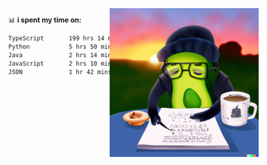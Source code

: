   <a href="https://labs.openai.com/s/SDpMzMDOjceb9FnPC9VOoBlW">
    <img align="right" alt="png" src="https://raw.githubusercontent.com/raghavan/raghavan/main/dalle_avocado.png" width="300" />
  </a>

📊 **i spent my time on:**
<!--START_SECTION:waka-->

```txt
TypeScript       199 hrs 14 mins ███████████████████████░░   92.53 %
Python           5 hrs 50 mins   ▓░░░░░░░░░░░░░░░░░░░░░░░░   02.71 %
Java             2 hrs 14 mins   ▒░░░░░░░░░░░░░░░░░░░░░░░░   01.04 %
JavaScript       2 hrs 10 mins   ▒░░░░░░░░░░░░░░░░░░░░░░░░   01.01 %
JSON             1 hr 42 mins    ▒░░░░░░░░░░░░░░░░░░░░░░░░   00.79 %
```

<!--END_SECTION:waka-->


